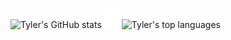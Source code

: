 ![Tyler's GitHub stats](https://github-readme-stats-peach-eta.vercel.app/api?username=tylerfilla)![](https://raw.githubusercontent.com/tylerfilla/tylerfilla/main/spacer3.svg)![Tyler's top languages](https://github-readme-stats-peach-eta.vercel.app/api/top-langs/?username=tylerfilla&langs_count=8&layout=compact)
